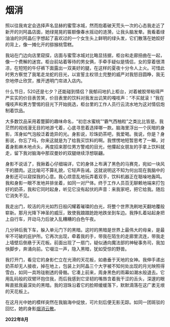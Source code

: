 # 烟消

照以往我肯定会选择声名显赫的蜜雪冰城，然而抱着破天荒头一次的心态我走近了新开的刘阿晶店面，她绿晃晃的匾额像春水摇动的涟漪，让我头脑发晕。我看着绿油油的刘阿晶仨字想起了喜欢过的一个女生头上鲜明的绿头发，它们散落在她姣好的背上，像一摊化开的猕猴桃雪糕。

我站在门边向店里窥探，店面与蜜雪冰城对比略显拮据，柜台和走廊扭曲在一起，像一个费解的迷宫。柜台前站着等待的男女俩，手牵手疑似是情侣，女的穿着很清凉，在短短的牛仔裤下面露出一双美好的腿，在这样的夏夜十分令人上火。可惜此时男方察觉了我笔走龙蛇的目光，以宣誓主权领土完整的威严对我怒目圆睁，我无奈地停止欣赏，推开透明门帘进入店内。

什么节日，520还是七夕？还能碰到情侣？我郁闷地扒上柜台，对着被胶带粘得严严实实的价目表苦笑，价目表里的饮料对我发出讥笑的嘎吱声：“不买就滚！”我在嘎吱声和男方警惕的目光下开始挑选，柜台里的工作人员行云流水地为这对情侣炮制着饮品。

大多数饮品采用着蹩脚的趣味命名，“初恋水蜜桃”“霸气西柚粒”之类比比皆是。我茫然的视线漫无目的地游弋着，心底寻思着选择哪一款。脑海里浮出一个灰暗的身影，浑身如气泡般泛着诡异的光。身影说，珍珠奶茶吧，我爱喝。我说，你是？身影说，你忘了吗，你来这就是为了给我买饮料的啊。我愣愣地短暂思考了一瞬，对着身影麻木地点头，再度招来那位男方警戒的目光，他攥起女朋友的手拿上饮料就走，留下我对脑海中那双曼妙的双腿继续浮想联翩。

身影不说话了，我揪着心仔细端详，它的身体上布满了黑色的马赛克，宛如一块风干的腊肉。这比喻可不算礼貌，它轻声告诫。这就说明这不知为何出现在我脑中的身影还可以窥探我的心意。我心烦意乱地玩弄着双手，饮料机器正在聒噪地轰鸣。我和身影一眼不发地并排坐着，如同一对尸体。终于工作人员百无聊赖地端来打包好的奶茶，我和它同时起身，听见它没有起伏的声音：来我家吧，把它给我。随后它消失不见。

我走出门，皎洁的月光如烈日般闪耀着璀璨的白光，将整个世界洗刷地天翻地覆般崭新。那月光降下神圣的威压，致使我踉踉跄跄地跌坐到车边。我挣扎着站起身把上自行车，开动马力后驶入乱糟糟的白色午夜。

几分钟后我下车，躲入单元门下的黑暗。这时的黑暗是世界上最伟大的母亲，是最牢不可破的庇护所。它再次出现，牵着我的手，带我在陌生的走廊里流连，带我走上墙壁后倒悬于天花板。前面出现了一扇门，疑似通向魔法部的神秘事务司，我加快脚步，奔涌向前。它啜泣一声，隐入黑暗，犹如受惊的野兽。

我打开门，看见它的身影伫立在光滑的天花板，如悬垂于天地的女神。我伸手递出奶茶却无人接收，掉在地上，包装上刘阿晶三个大字被不知何处出现的月光映照得雪白，如同一具玲珑剔透的骨骼。它凑上前来，周身黑色的雨幕如潮水般退去。它用乱码般的双臂环抱住我，而后我感到它坚韧的嘴唇含着我干涩的舌头，深邃的眼眸直抵我最深处的黑暗。我的泪珠沿着它的脸颊缓缓落下，默默滴落在这广袤无垠的天花板上。

在这月光中她的模样突然在我脑海中绽放，可片刻后便无影无踪。如同一团斑驳的回忆，她的身影[烟消云散](https://shrike-505.github.io/stories/Gunpowdersmoke/)。

__2022年8月__